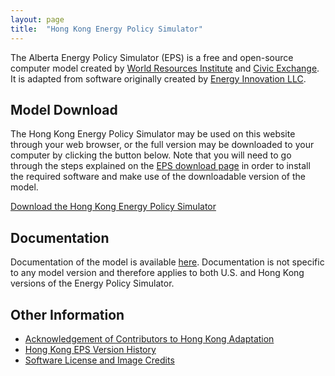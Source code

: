 ```yaml
---
layout: page
title:  "Hong Kong Energy Policy Simulator"
---
```


The Alberta Energy Policy Simulator (EPS) is a free and open-source computer model created by [World Resources Institute](https://wri.org/) and [Civic Exchange](https://civic-exchange.org/).  It is adapted from software originally created by [Energy Innovation LLC](https://energyinnovation.org/).

## Model Download

The Hong Kong Energy Policy Simulator may be used on this website through your web browser, or the full version may be downloaded to your computer by clicking the button below.  Note that you will need to go through the steps explained on the [EPS download page](https://us.energypolicy.solutions/docs/download.html) in order to install the required software and make use of the downloadable version of the model.

<p><a href="https://github.com/Energy-Innovation/eps-hongkong/archive/2.0.0.3.zip" class="btn">Download the Hong Kong Energy Policy Simulator</a></p>

## Documentation

Documentation of the model is available [here](https://us.energypolicy.solutions/docs/index.html).  Documentation is not specific to any model version and therefore applies to both U.S. and Hong Kong versions of the Energy Policy Simulator.

## Other Information

* [Acknowledgement of Contributors to Hong Kong Adaptation](acknowledgement.html)
* [Hong Kong EPS Version History](version-history.html)
* [Software License and Image Credits](software-license.html)
